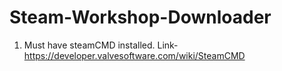 # Steam-Workshop-Downloader

1. Must have steamCMD installed. Link-https://developer.valvesoftware.com/wiki/SteamCMD
